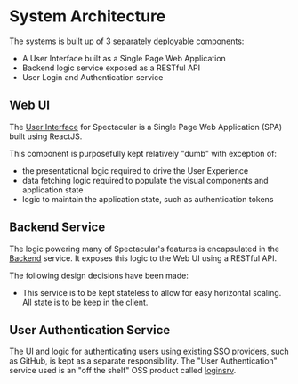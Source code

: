 # System Architecture
The systems is built up of 3 separately deployable components:
- A User Interface built as a Single Page Web Application
- Backend logic service exposed as a RESTful API
- User Login and Authentication service

## Web UI
The [User Interface](../../web) for Spectacular is a Single Page Web Application (SPA) built using ReactJS.

This component is purposefully kept relatively "dumb" with exception of:
- the presentational logic required to drive the User Experience
- data fetching logic required to populate the visual components and application state
- logic to maintain the application state, such as authentication tokens

## Backend Service
The logic powering many of Spectacular's features is encapsulated in the [Backend](../../backend) service.
It exposes this logic to the Web UI using a RESTful API.

The following design decisions have been made:
- This service is to be kept stateless to allow for easy horizontal scaling. All state is to be keep in the client.

## User Authentication Service
The UI and logic for authenticating users using existing SSO providers, such as GitHub, is kept as a separate responsibility.
The "User Authentication" service used is an "off the shelf" OSS product called [loginsrv](https://github.com/tarent/loginsrv).
